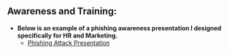 <h2>Awareness and Training:</h2>

- <b>Below is an example of a phishing awareness presentation I designed specifically for HR and Marketing.</b>
  - [Phishing Attack Presentation](https://docs.google.com/presentation/d/1orY5mv831pKjNEVmweSLtzzLyXK_C0tW/edit?usp=sharing&ouid=106106570101579448769&rtpof=true&sd=true)

   
